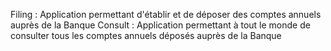 Filing : Application permettant d'établir et de déposer des comptes annuels auprès de la Banque
Consult : Application permettant à tout le monde de consulter tous les comptes annuels déposés auprès de la Banque